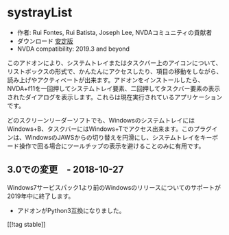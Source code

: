 # systrayList #

*   作者: Rui Fontes, Rui Batista, Joseph Lee, NVDAコミュニティの貢献者
*   ダウンロード [安定版][1]
*   NVDA compatibility: 2019.3 and beyond

このアドオンにより、システムトレイまたはタスクバー上のアイコンについて、リストボックスの形式で、かんたんにアクセスしたり、項目の移動をしながら、読み上げやアクティベートが出来ます。アドオンをインストールしたら、NVDA+f11を一回押してシステムトレイ要素、二回押してタスクバー要素の表示されたダイアログを表示します。これらは現在実行されているアプリケーションです。

どのスクリーンリーダーソフトでも、WindowsのシステムトレイにはWindows+B、タスクバーにはWindows+Tでアクセス出来ます。このプラグインは、WindowsのJAWSからの切り替えを円滑にし、システムトレイをキーボード操作で回る場合にツールチップの表示を避けることのみに有用です。

## 3.0での変更　- 2018-10-27 ##

Windows7サービスパック1より前のWindowsのリリースについてのサポートが2019年中に終了します。

* アドオンがPython3互換になりました。

[[!tag stable]]

[1]: https://addons.nvda-project.org/files/get.php?file=st
